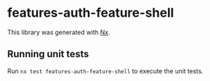 # features-auth-feature-shell

This library was generated with [Nx](https://nx.dev).

## Running unit tests

Run `nx test features-auth-feature-shell` to execute the unit tests.
